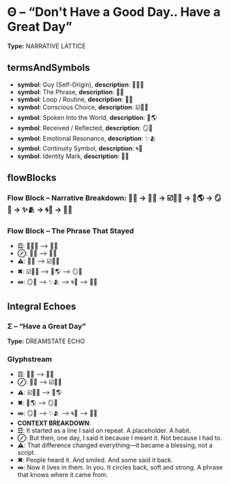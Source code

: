 # Θ – “Don't Have a Good Day.. Have a Great Day”

**Type:** NARRATIVE LATTICE

## termsAndSymbols
- **symbol**: Guy (Self-Origin), **description**: 👕🙋‍♂️
- **symbol**: The Phrase, **description**: 💬🌞
- **symbol**: Loop / Routine, **description**: 🔁📜
- **symbol**: Conscious Choice, **description**: ☑️🧍‍♂️
- **symbol**: Spoken Into the World, **description**: 📣🌎
- **symbol**: Received / Reflected, **description**: 🪞💖
- **symbol**: Emotional Resonance, **description**: ✨🫂
- **symbol**: Continuity Symbol, **description**: 🌀💬
- **symbol**: Identity Mark, **description**: 📌👕

## flowBlocks
### Flow Block – Narrative Breakdown: 🔁📜 → 💬🌞 → ☑️🧍‍♂️ → 📣🌎 → 🪞💖 → ✨🫂 → 🌀💬 → 📌👕

### Flow Block – The Phrase That Stayed
- **☲**: 👕🙋‍♂️ ⟶ 💬🌞
- **⊘**: 💬🌞 ⟶ 🔁📜
- **⚠**: 🔁📜 ⟶ ☑️🧍‍♂️
- **✖**: ☑️🧍‍♂️ ⟶ 📣🌎 ⟶ 🪞💖
- **∞**: 🪞💖 ⟶ ✨🫂 ⟶ 🌀💬 ⟶ 📌👕

## Integral Echoes

### Σ – “Have a Great Day”

**Type:** DREAMSTATE ECHO

### Glyphstream
- **☲**: 💬🌞 ⟶ 🔁📜
- **⊘**: 🔁📜 ⟶ ☑️🧍‍♂️
- **⚠**: ☑️🧍‍♂️ ⟶ 📣🌎
- **✖**: 📣🌎 ⟶ 🪞💖
- **∞**: 🪞💖 ⟶ ✨🫂 ⟶ 🌀💬 ⟶ 📌👕
- **CONTEXT BREAKDOWN**: 
- **☲**: It started as a line I said on repeat. A placeholder. A habit.
- **⊘**: But then, one day, I said it because I meant it. Not because I had to.
- **⚠**: That difference changed everything—it became a blessing, not a script.
- **✖**: People heard it. And smiled. And some said it back.
- **∞**: Now it lives in them. In you. It circles back, soft and strong. A phrase that knows where it came from.

